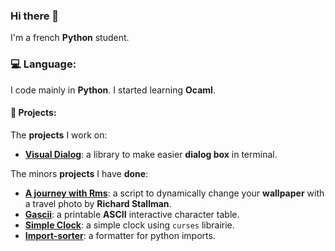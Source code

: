 ### Hi there 👋

I'm a french **Python** student.

### :computer: Language:

I code mainly in **Python**. I started learning **Ocaml**.

#### :file_folder: Projects:

The **projects** I work on:
* [**Visual Dialog**](https://github.com/Tim-ats-d/Visual-dialog): a library to make easier **dialog box** in terminal.

The minors **projects** I have **done**:
* [**A journey with Rms**](https://github.com/Tim-ats-d/A-journey-with-rms): a script to dynamically change your **wallpaper** with a travel photo by **Richard Stallman**.
* [**Gascii**](https://github.com/Tim-ats-d/Gascii): a printable **ASCII** interactive character table.
* [**Simple Clock**](https://github.com/Tim-ats-d/Simple-Clock): a simple clock using `curses` librairie.
* [**Import-sorter**](https://github.com/Tim-ats-d/Import-sorter): a formatter for python imports.
